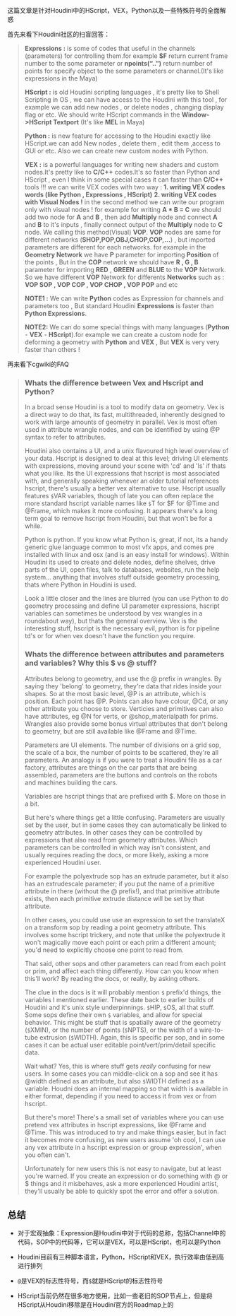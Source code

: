 这篇文章是针对Houdini中的HScript，VEX，Python以及一些特殊符号的全面解惑



首先来看下Houdini社区的扫盲回答：

> **Expressions :** is some of codes that useful in the channels (parameters) for controlling them.for example **$F** return current frame number to the some parameter or **npoints(“..”)** return number of points for specify object to the some parameters or channel.(It's like expressions in the Maya)
>
> **HScript :** is old Houdini scripting languages , it's pretty like to Shell Scripting in OS , we can have access to the Houdini with this tool , for example we can add new nodes , or delete nodes , changing display flag or etc.
> We should write HScript commands in the **Window->HScript Textport**
> (It's like **MEL** in Maya)
>
> **Python :** is new feature for accessing to the Houdini exactly like HScript.we can add New nodes , delete them , edit them ,access to GUI or etc.
> Also we can create new custom nodes with Python.
>
> **VEX :** is a powerful languages for writing new shaders and custom nodes.It's pretty like to **C/C++** codes.It's so faster than Python and HScript , even I think in some special cases it can faster than **C/C++** tools !!!
> we can write VEX codes with two way :
> **1. writing VEX codes words (like Python , Expressions , HScript)**
> **2. writing VEX codes with Visual Nodes !**
> in the second method we can write our program only with visual nodes !
> for example for writing **A \* B = C** we should add two node for **A** and **B** , then add **Multiply** node and connect **A** and **B** to it's inputs , finally connect output of the **Multiply** node to **C** node.
> We calling this method(Visual) **VOP**.
> **VOP** nodes are same for different networks (**SHOP,POP,OBJ,CHOP,COP,…**) , but imported parameters are different for each networks.
> for example in the **Geometry Network** we have **P** parameter for importing **Position** of the points , But in the **COP** network we should have **R , G , B** parameter for importing **RED** , **GREEN** and **BLUE** to the **VOP** Network.
> So we have different **VOP** Network for differents **Networks** such as :
> **VOP SOP , VOP COP , VOP CHOP , VOP POP** and etc
>
> 
> **NOTE1 :** We can write **Python** codes as Expression for channels and parameters too , But standard Houdini **Expressions** is faster than **Python Expressions**.
>
> **NOTE2:** We can do some special things with many languages (**Python** - **VEX** - **HScript**).for example we can create a custom node for deforming a geometry with **Python** and **VEX** , But **VEX** is very very faster than others !

再来看下cgwiki的FAQ

> ### Whats the difference between Vex and Hscript and Python?
>
> In a broad sense Houdini is a tool to modify data on geometry. Vex is a direct way to do that, its fast, multithreaded, inherently designed to work with large amounts of geometry in parallel. Vex is most often used in attribute wrangle nodes, and can be identified by using @P syntax to refer to attributes.
>
> Houdini also contains a UI, and a unix flavoured high level overview of your data. Hscript is designed to deal at this level; driving UI elements with expressions, moving around your scene with 'cd' and 'ls' if thats what you like. Its the UI expressions that hscript is most associated with, and generally speaking whenever an older tutorial references hscript, there's usually a better vex alternative to use. Hscript usually features `$`VAR variables, though of late you can often replace the more standard hscript variable names like `$`T for $F for @Time and @Frame, which makes it more confusing. It appears there's a long term goal to remove hscript from Houdini, but that won't be for a while.
>
> Python is python. If you know what Python is, great, if not, its a handy generic glue language common to most vfx apps, and comes pre installed with linux and osx (and is an easy install for windows). Within Houdini its used to create and delete nodes, define shelves, drive parts of the UI, open files, talk to databases, websites, run the help system... anything that involves stuff outside geometry processing, thats where Python in Houdini is used.
>
> Look a little closer and the lines are blurred (you can use Python to do geometry processing and define UI parameter expressions, hscript variables can sometimes be understood by vex wrangles in a roundabout way), but thats the general overview. Vex is the interesting stuff, hscript is the necessary evil, python is for pipeline td's or for when vex doesn't have the function you require.
>
> ### Whats the difference between attributes and parameters and variables? Why this $ vs @ stuff?
>
> Attributes belong to geometry, and use the @ prefix in wrangles. By saying they 'belong' to geometry, they're data that rides inside your shapes. So at the most basic level, @P is an attribute, which is position. Each point has @P. Points can also have colour, @Cd, or any other attribute you choose to store. Verticies and primitives can also have attributes, eg @N for verts, or @shop_materialpath for prims. Wrangles also provide some bonus virtual attributes that don't belong to geometry, but are still available like @Frame and @Time.
>
> Parameters are UI elements. The number of divisions on a grid sop, the scale of a box, the number of points to be scattered, they're all parameters. An analogy is if you were to treat a Houdini file as a car factory, attributes are things on the car parts that are being assembled, parameters are the buttons and controls on the robots and machines building the cars.
>
> Variables are hscript things that are prefixed with $. More on those in a bit.
>
> But here's where things get a little confusing. Parameters are usually set by the user, but in some cases they can automatically be linked to geometry attributes. In other cases they can be controlled by expressions that also read from geometry attributes. Which parameters can be controlled in which way isn't consistent, and usually requires reading the docs, or more likely, asking a more experienced Houdini user.
>
> For example the polyextrude sop has an extrude parameter, but it also has an extrudescale parameter; if you put the name of a primitive attribute in there (without the @ prefix!), and that primitive attribute exists, then each primitive extrude distance will be set by that attribute.
>
> In other cases, you could use use an expression to set the translateX on a transform sop by reading a point geometry attribute. This involves some hscript trickery, and note that unlike the polyextrude it won't magically move each point or each prim a different amount; you'd need to explicitly choose one point to read from.
>
> That said, other sops and other parameters can read from each point or prim, and affect each thing differently. How can you know when this'll work? By reading the docs, or really, by asking others.
>
> The clue in the docs is it will probably mention `$` prefix'd things, the variables I mentioned earlier. These date back to earlier builds of Houdini and it's unix style underpinnings. `$`HIP, `$`OS, all that stuff. Some sops define their own `$` variables, and allow for special behavior. This might be stuff that is spatially aware of the geometry (`$`XMIN), or the number of points (`$`NPTS), or the width of a wire-to-tube extrusion (`$`WIDTH). Again, this is specific per sop, and in some cases it can be actual user editable point/vert/prim/detail specific data.
>
> Wait what? Yes, this is where stuff gets *really* confusing for new users. In some cases you can middle-click on a sop and see it has @width defined as an attribute, but also `$`WIDTH defined as a variable. Houdni does an internal mapping so that width is available in either format, depending if you need to access it from vex or from hscript.
>
> But there's more! There's a small set of variables where you can use pretend vex attributes in hscript expressions, like @Frame and @Time. This was introduced to try and make things easier, but in fact it becomes more confusing, as new users assume 'oh cool, I can use any vex attribute in a hscript expression or group expression', when you often can't.
>
> Unfortunately for new users this is not easy to navigate, but at least you're warned. If you create an expression or do something with @ or $ things and it misbehaves, ask a more experienced Houdini artist, they'll usually be able to quickly spot the error and offer a solution.

## 总结

- 对于宏观抽象：Expression是Houdini中对于代码的总称，包括Channel中的代码，SOP中的代码等，它可以是VEX，可以是HScript，也可以是Python
- Houdini目前有三种脚本语言，Python，HScript和VEX，执行效率由低到高进行排列

- `@`是VEX的标志性符号，而`$`就是HScript的标志性符号
- HScript当前仍然在很多地方使用，比如一些老旧的SOP节点上，但是将HScript从Houdini移除是在Houdini官方的Roadmap上的



